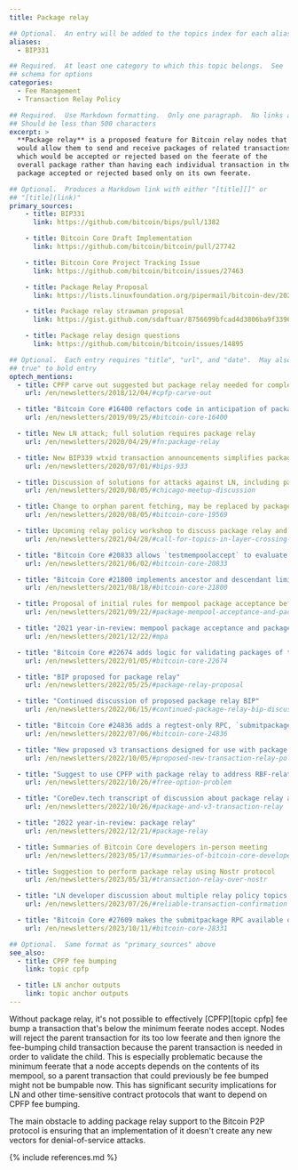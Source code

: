 ```yaml
---
title: Package relay

## Optional.  An entry will be added to the topics index for each alias
aliases:
  - BIP331

## Required.  At least one category to which this topic belongs.  See
## schema for options
categories:
  - Fee Management
  - Transaction Relay Policy

## Required.  Use Markdown formatting.  Only one paragraph.  No links allowed.
## Should be less than 500 characters
excerpt: >
  **Package relay** is a proposed feature for Bitcoin relay nodes that
  would allow them to send and receive packages of related transactions
  which would be accepted or rejected based on the feerate of the
  overall package rather than having each individual transaction in the
  package accepted or rejected based only on its own feerate.

## Optional.  Produces a Markdown link with either "[title][]" or
## "[title](link)"
primary_sources:
    - title: BIP331
      link: https://github.com/bitcoin/bips/pull/1382

    - title: Bitcoin Core Draft Implementation
      link: https://github.com/bitcoin/bitcoin/pull/27742

    - title: Bitcoin Core Project Tracking Issue
      link: https://github.com/bitcoin/bitcoin/issues/27463

    - title: Package Relay Proposal
      link: https://lists.linuxfoundation.org/pipermail/bitcoin-dev/2022-May/020493.html

    - title: Package relay strawman proposal
      link: https://gist.github.com/sdaftuar/8756699bfcad4d3806ba9f3396d4e66a

    - title: Package relay design questions
      link: https://github.com/bitcoin/bitcoin/issues/14895

## Optional.  Each entry requires "title", "url", and "date".  May also use "feature:
## true" to bold entry
optech_mentions:
  - title: CPFP carve out suggested but package relay needed for completeness
    url: /en/newsletters/2018/12/04/#cpfp-carve-out

  - title: "Bitcoin Core #16400 refactors code in anticipation of package relay"
    url: /en/newsletters/2019/09/25/#bitcoin-core-16400

  - title: New LN attack; full solution requires package relay
    url: /en/newsletters/2020/04/29/#fn:package-relay

  - title: New BIP339 wtxid transaction announcements simplifies package relay
    url: /en/newsletters/2020/07/01/#bips-933

  - title: Discussion of solutions for attacks against LN, including package relay
    url: /en/newsletters/2020/08/05/#chicago-meetup-discussion

  - title: Change to orphan parent fetching, may be replaced by package relay
    url: /en/newsletters/2020/08/05/#bitcoin-core-19569

  - title: Upcoming relay policy workshop to discuss package relay and other topics
    url: /en/newsletters/2021/04/28/#call-for-topics-in-layer-crossing-workshop

  - title: "Bitcoin Core #20833 allows `testmempoolaccept` to evaluate descendant transaction chains"
    url: /en/newsletters/2021/06/02/#bitcoin-core-20833

  - title: "Bitcoin Core #21800 implements ancestor and descendant limits for mempool package acceptance"
    url: /en/newsletters/2021/08/18/#bitcoin-core-21800

  - title: Proposal of initial rules for mempool package acceptance before implementing package relay
    url: /en/newsletters/2021/09/22/#package-mempool-acceptance-and-package-rbf

  - title: "2021 year-in-review: mempool package acceptance and package relay"
    url: /en/newsletters/2021/12/22/#mpa

  - title: "Bitcoin Core #22674 adds logic for validating packages of transactions against relay policy"
    url: /en/newsletters/2022/01/05/#bitcoin-core-22674

  - title: "BIP proposed for package relay"
    url: /en/newsletters/2022/05/25/#package-relay-proposal

  - title: "Continued discussion of proposed package relay BIP"
    url: /en/newsletters/2022/06/15/#continued-package-relay-bip-discussion

  - title: "Bitcoin Core #24836 adds a regtest-only RPC, `submitpackage`, to help test package relay"
    url: /en/newsletters/2022/07/06/#bitcoin-core-24836

  - title: "New proposed v3 transactions designed for use with package relay"
    url: /en/newsletters/2022/10/05/#proposed-new-transaction-relay-policies-designed-for-ln-penalty

  - title: "Suggest to use CPFP with package relay to address RBF-related free option problem"
    url: /en/newsletters/2022/10/26/#free-option-problem

  - title: "CoreDev.tech transcript of discussion about package relay and v3 transactions"
    url: /en/newsletters/2022/10/26/#package-and-v3-transaction-relay

  - title: "2022 year-in-review: package relay"
    url: /en/newsletters/2022/12/21/#package-relay

  - title: Summaries of Bitcoin Core developers in-person meeting
    url: /en/newsletters/2023/05/17/#summaries-of-bitcoin-core-developers-in-person-meeting

  - title: Suggestion to perform package relay using Nostr protocol
    url: /en/newsletters/2023/05/31/#transaction-relay-over-nostr

  - title: "LN developer discussion about multiple relay policy topics, including package relay"
    url: /en/newsletters/2023/07/26/#reliable-transaction-confirmation

  - title: "Bitcoin Core #27609 makes the submitpackage RPC available on non-regtest networks"
    url: /en/newsletters/2023/10/11/#bitcoin-core-28331

## Optional.  Same format as "primary_sources" above
see_also:
  - title: CPFP fee bumping
    link: topic cpfp

  - title: LN anchor outputs
    link: topic anchor outputs
---
```

Without package relay, it's not possible to effectively [CPFP][topic
cpfp] fee bump a transaction that's below the minimum feerate nodes
accept.  Nodes will reject the parent transaction for its too low
feerate and then ignore the fee-bumping child transaction because the
parent transaction is needed in order to validate the child.  This is
especially problematic because the minimum feerate that a node accepts
depends on the contents of its mempool, so a parent transaction that
could previously be fee bumped might not be bumpable now.
This has significant security implications for LN and other
time-sensitive contract protocols that want to depend on CPFP fee
bumping.

The main obstacle to adding package relay support to the Bitcoin P2P
protocol is ensuring that an implementation of it doesn't create any
new vectors for denial-of-service attacks.

{% include references.md %}
